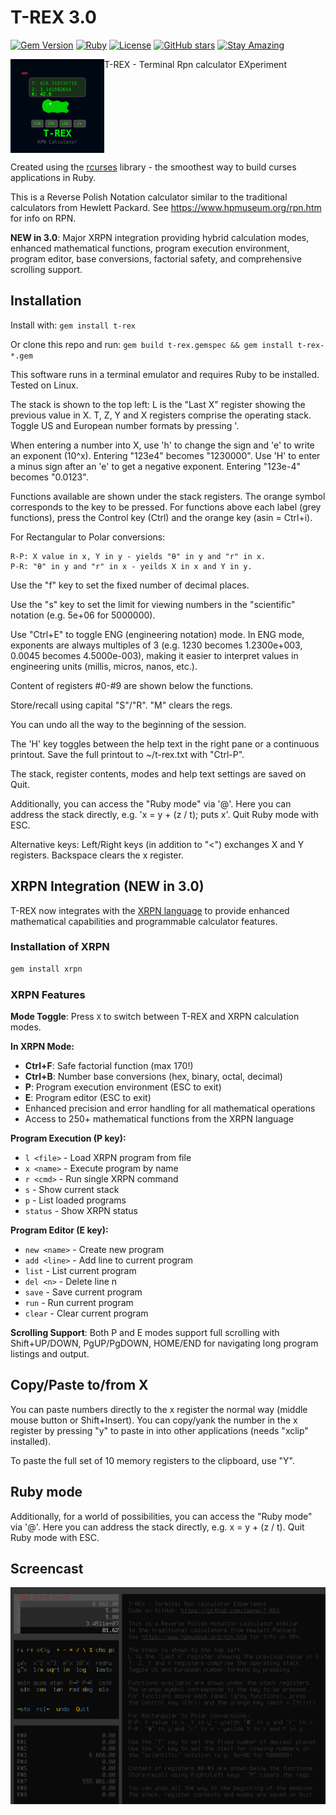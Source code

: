 # T-REX 3.0

[![Gem Version](https://badge.fury.io/rb/t-rex.svg)](https://badge.fury.io/rb/t-rex)
[![Ruby](https://img.shields.io/badge/Ruby-CC342D?style=flat&logo=ruby&logoColor=white)](https://www.ruby-lang.org/)
[![License](https://img.shields.io/badge/License-Public%20Domain-brightgreen.svg)](https://unlicense.org/)
[![GitHub stars](https://img.shields.io/github/stars/isene/T-REX.svg)](https://github.com/isene/T-REX/stargazers)
[![Stay Amazing](https://img.shields.io/badge/Stay-Amazing-blue.svg)](https://isene.org)

<img src="img/trex_logo.svg" align="left" width="150" height="150"> T-REX - Terminal Rpn calculator EXperiment
<br clear="left"/>

Created using the [rcurses](https://github.com/isene/rcurses) library - the smoothest way to build curses applications in Ruby.

This is a Reverse Polish Notation calculator similar to the traditional calculators from Hewlett Packard. See https://www.hpmuseum.org/rpn.htm for info on RPN.

**NEW in 3.0**: Major XRPN integration providing hybrid calculation modes, enhanced mathematical functions, program execution environment, program editor, base conversions, factorial safety, and comprehensive scrolling support.

## Installation

Install with: `gem install t-rex`

Or clone this repo and run: `gem build t-rex.gemspec && gem install t-rex-*.gem`

This software runs in a terminal emulator and requires Ruby to be installed. Tested on Linux.

The stack is shown to the top left: L is the "Last X" register showing the previous value in X. T, Z, Y and X registers comprise the operating stack. Toggle US and European number formats by pressing '. 

When entering a number into X, use 'h' to change the sign and 'e' to write an exponent (10^x). Entering "123e4" becomes "1230000". Use 'H' to enter a minus sign after an 'e' to get a negative exponent. Entering "123e-4" becomes "0.0123". 

Functions available are shown under the stack registers. The orange symbol corresponds to the key to be pressed. For functions above each label (grey functions), press the Control key (Ctrl) and the orange key (asin = Ctrl+i).

For Rectangular to Polar conversions:
```
R-P: X value in x, Y in y - yields "θ" in y and "r" in x.
P-R: "θ" in y and "r" in x - yeilds X in x and Y in y.
```

Use the "f" key to set the fixed number of decimal places.

Use the "s" key to set the limit for viewing numbers in the "scientific" notation (e.g. 5e+06 for 5000000).

Use "Ctrl+E" to toggle ENG (engineering notation) mode. In ENG mode, exponents are always multiples of 3 (e.g. 1230 becomes 1.2300e+003, 0.0045 becomes 4.5000e-003), making it easier to interpret values in engineering units (millis, micros, nanos, etc.).

Content of registers #0-#9 are shown below the functions.

Store/recall using capital "S"/"R". "M" clears the regs.

You can undo all the way to the beginning of the session.

The 'H' key toggles between the help text in the right pane or a continuous printout.  Save the full printout to ~/t-rex.txt with "Ctrl-P".

The stack, register contents, modes and help text settings are saved on Quit.

Additionally, you can access the "Ruby mode" via '@'. Here you can address the stack directly, e.g. 'x = y + (z / t); puts x'. Quit Ruby mode with ESC.
 
Alternative keys: Left/Right keys (in addition to "<") exchanges X and Y registers. Backspace clears the x register.

## XRPN Integration (NEW in 3.0)

T-REX now integrates with the [XRPN language](https://github.com/isene/xrpn) to provide enhanced mathematical capabilities and programmable calculator features.

### Installation of XRPN
```bash
gem install xrpn
```

### XRPN Features

**Mode Toggle**: Press `X` to switch between T-REX and XRPN calculation modes.

**In XRPN Mode:**
- **Ctrl+F**: Safe factorial function (max 170!)
- **Ctrl+B**: Number base conversions (hex, binary, octal, decimal)
- **P**: Program execution environment (ESC to exit)
- **E**: Program editor (ESC to exit)
- Enhanced precision and error handling for all mathematical operations
- Access to 250+ mathematical functions from the XRPN language

**Program Execution (P key):**
- `l <file>` - Load XRPN program from file
- `x <name>` - Execute program by name
- `r <cmd>` - Run single XRPN command
- `s` - Show current stack
- `p` - List loaded programs
- `status` - Show XRPN status

**Program Editor (E key):**
- `new <name>` - Create new program
- `add <line>` - Add line to current program
- `list` - List current program
- `del <n>` - Delete line n
- `save` - Save current program
- `run` - Run current program
- `clear` - Clear current program

**Scrolling Support**: Both P and E modes support full scrolling with Shift+UP/DOWN, PgUP/PgDOWN, HOME/END for navigating long program listings and output.

## Copy/Paste to/from X
You can paste numbers directly to the x register the normal way (middle mouse
button or Shift+Insert). You can copy/yank the number in the x register by
pressing "y" to paste in into other applications (needs "xclip" installed).

To paste the full set of 10 memory registers to the clipboard, use "Y".

## Ruby mode
Additionally, for a world of possibilities, you can access the "Ruby mode" via '@'.
Here you can address the stack directly, e.g. x = y + (z / t). Quit Ruby mode with ESC.

## Screencast

[![T-REX screencast](/img/screenshot.png)](https://youtu.be/vhSFH1j-vEY)
